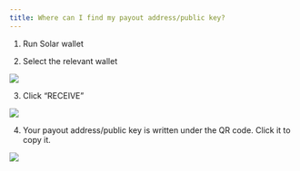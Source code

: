 ```yaml
---
title: Where can I find my payout address/public key?
---
```

1. Run Solar wallet

2. Select the relevant wallet

![](/docs/.vuepress/dist/choose-an-account.png)



3. Click “RECEIVE”

![](/docs/.vuepress/dist/receive.png)



4. Your payout address/public key is written under the QR code. Click it to copy it. 

![](/docs/.vuepress/dist/tap-to-copy.png)
